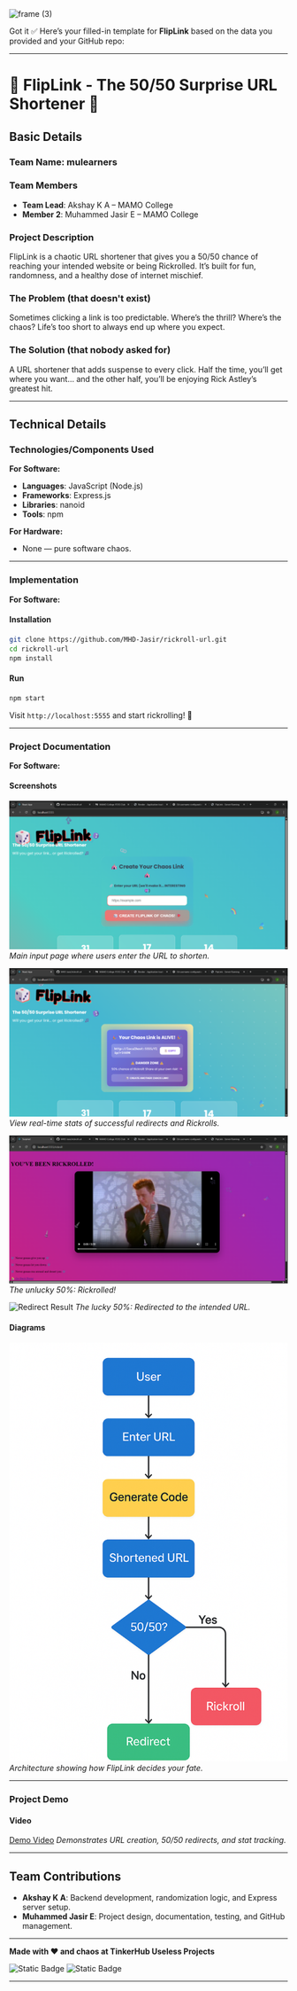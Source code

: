 <img width="3188" height="1202" alt="frame (3)" src="https://github.com/user-attachments/assets/517ad8e9-ad22-457d-9538-a9e62d137cd7" />

Got it ✅
Here’s your filled-in template for **FlipLink** based on the data you provided and your GitHub repo:

---

# 🎲 FlipLink - The 50/50 Surprise URL Shortener 🎯

## Basic Details

### Team Name: **mulearners**

### Team Members

* **Team Lead**: Akshay K A – MAMO College
* **Member 2**: Muhammed Jasir E – MAMO College

### Project Description

FlipLink is a chaotic URL shortener that gives you a 50/50 chance of reaching your intended website or being Rickrolled. It’s built for fun, randomness, and a healthy dose of internet mischief.

### The Problem (that doesn't exist)

Sometimes clicking a link is too predictable. Where’s the thrill? Where’s the chaos? Life’s too short to always end up where you expect.

### The Solution (that nobody asked for)

A URL shortener that adds suspense to every click. Half the time, you’ll get where you want… and the other half, you’ll be enjoying Rick Astley’s greatest hit.

---

## Technical Details

### Technologies/Components Used

**For Software:**

* **Languages**: JavaScript (Node.js)
* **Frameworks**: Express.js
* **Libraries**: nanoid
* **Tools**: npm

**For Hardware:**

* None — pure software chaos.

---

### Implementation

**For Software:**

#### Installation

```bash
git clone https://github.com/MHD-Jasir/rickroll-url.git
cd rickroll-url
npm install
```

#### Run

```bash
npm start
```

Visit `http://localhost:5555` and start rickrolling! 🎵

---

### Project Documentation

**For Software:**

#### Screenshots

![Home Page](./screenshot/demo1.png)
*Main input page where users enter the URL to shorten.*

![Stats Page](./screenshot/demo2.png)
*View real-time stats of successful redirects and Rickrolls.*

![Rickroll Result](./screenshot/demo4.png)
*The unlucky 50%: Rickrolled!*

![Redirect Result](./screenshot/demo4=3.png)
*The lucky 50%: Redirected to the intended URL.*

#### Diagrams

![Workflow](./screenshot/workflow.png)
*Architecture showing how FlipLink decides your fate.*

---

### Project Demo

#### Video

[Demo Video](./screenshot/demovideo.mkv)
*Demonstrates URL creation, 50/50 redirects, and stat tracking.*

---

## Team Contributions

* **Akshay K A**: Backend development, randomization logic, and Express server setup.
* **Muhammed Jasir E**: Project design, documentation, testing, and GitHub management.

---

**Made with ❤️ and chaos at TinkerHub Useless Projects**

![Static Badge](https://img.shields.io/badge/TinkerHub-24?color=%23000000\&link=https%3A%2F%2Fwww.tinkerhub.org%2F)
![Static Badge](https://img.shields.io/badge/UselessProjects--25-25?link=https%3A%2F%2Fwww.tinkerhub.org%2Fevents%2FQ2Q1TQKX6Q%2FUseless%2520Projects)

---
